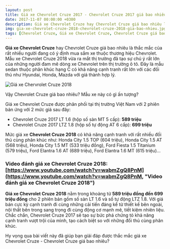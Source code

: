 ```yaml
---
layout: post
title: Giá xe Chevrolet Cruze 2017 - Chevrolet Cruze 2017 giá bao nhiêu?
date: 2017-11-07 00:00:00 +0300
description: Giá xe Chevrolet Cruze hay Chevrolet Cruze giá bao nhiêu là thắc mắc của rất nhiều người đang có ý định mua sắm xe thuộc thương hiệu Chevrolet. Mẫu xe Chevrolet Cruze 2017 vừa ra mắt thị trường đã tạo sự chú ý rất lớn của những người đam mê dòng xe Chevrolet trên thị trường ô tô. Đây là mẫu sedan thuộc phân khúc hạng C có khả năng cạnh tranh rất lớn với các đối thủ như Hyundai, Honda, Mazda với giá thành hợp lý
img: gia-xe-chevrolet-cruze-2018-chevrolet-cruze-2018-gia-bao-nhieu.jpg # Add image post (optional)
tags: [Chevrolet Cruze, Giá xe Chevrolet Cruze, Chevrolet Cruze giá bao nhiêu, DailyXe] # add tag
---
```


**Giá xe Chevrolet Cruze** hay Chevrolet Cruze giá bao nhiêu là thắc mắc của rất nhiều người đang có ý định mua sắm xe thuộc thương hiệu Chevrolet. Mẫu xe Chevrolet Cruze 2018 vừa ra mắt thị trường đã tạo sự chú ý rất lớn của những người đam mê dòng xe Chevrolet trên thị trường ô tô. Đây là mẫu sedan thuộc phân khúc hạng C có khả năng cạnh tranh rất lớn với các đối thủ như Hyundai, Honda, Mazda với giá thành hợp lý. 

![Giá xe Chervrolet Cruze 2018](https://i.imgur.com/rfzXdwR.jpg)

Vậy Chevrolet Cruze giá bao nhiêu? Mẫu xe này có gì ấn tượng?

Giá xe Chevrolet Cruze được phân phối tại thị trường Việt Nam với 2 phiên bản ứng với 2 mức giá sau đây:

- Chevrolet Cruze 2017 LT 1.6 (hộp số sàn MT 5 cấp): **589 triệu**
- Chevrolet Cruze 2017 LTZ 1.8 (hộp số tự động AT 6 cấp): **699 triệu**

Mức giá xe **Chevrolet Cruze 2018** có khả năng cạnh tranh với rất nhiều đối thủ cùng phân khúc như: Honda City 1.5 TOP (604 triệu), Honda City 1.5 AT (568 triệu), Honda City 1.5 MT (533 triệu đồng), Ford Fiesta 1.5 Titanium (579 triệu), Ford Elantra 1.6 AT (689 triệu), Ford Elantra 1.6 MT (615 triệu)…

### Video đánh giá xe Chevrolet Cruze 2018: [https://www.youtube.com/watch?v=wabmZgQ8PnM](https://www.youtube.com/watch?v=wabmZgQ8PnM, "Video đánh giá xe Chevrolet Cruze 2018")

**Giá xe Chevrolet Cruze 2018** nằm trong khoảng từ **589 triệu đồng đến 699 triệu đồng** cho 2 phiên bản gồm số sàn LT 1.6 và số tự động LTZ 1.8. Với giá bán cực kỳ cạnh tranh đi cùng những cải tiến đáng kể từ thiết kế bên ngoài, nội thất bên trong sang trọng đi cùng động cơ mạnh mẽ, tiết kiệm nhiên liệu. Chắc chắn, Chevrolet Cruze 2017 sẽ tạo sự bức phá chứng tỏ khả năng cạnh tranh vượt trội của mình, tạo cách biệt so với những đối thủ cùng phân khúc.

Hy vọng qua bài viết này đã giúp bạn giải đáp được thắc mắc giá xe Chevrolet Cruze - Chevrolet Cruze giá bao nhiêu?
